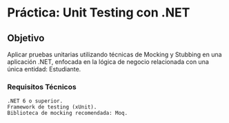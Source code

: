 # Práctica: Unit Testing con .NET

## Objetivo
Aplicar pruebas unitarias utilizando técnicas de Mocking y Stubbing en una aplicación .NET, enfocada en la lógica de negocio relacionada con una única entidad: Estudiante.

### Requisitos Técnicos
    .NET 6 o superior.
    Framework de testing (xUnit).
    Biblioteca de mocking recomendada: Moq.
